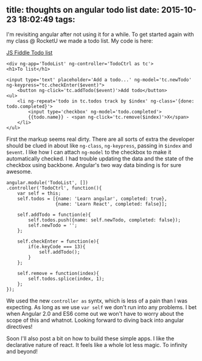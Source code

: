 title: thoughts on angular todo list
date: 2015-10-23 18:02:49
tags:
---

I'm revisiting angular after not using it for a while. To get started again with my class @ RocketU we made a todo list. My code is here:

[JS Fiddle Todo list](http://jsfiddle.net/9cxpha19/)

```
<div ng-app='TodoList' ng-controller='TodoCtrl as tc'>
<h1>To list</h1>

<input type='text' placeholder='Add a todo...' ng-model='tc.newTodo' ng-keypress="tc.checkEnter($event)">   
    <button ng-click='tc.addTodo($event)'>Add todo</button>
<ul>
    <li ng-repeat='todo in tc.todos track by $index' ng-class='{done: todo.completed}'>
        <input type='checkbox' ng-model='todo.completed'>
        {{todo.name}} - <span ng-click='tc.remove($index)'>X</span>
    </li>
</ul>
```

First the markup seems real dirty. There are all sorts of extra the developer should be clued in about like `ng-class`, `ng-keypress`, passing in `$index` and `$event`. I like how I can attach `ng-model` to the checkbox to make it automatically checked. I had trouble updating the data and the state of the checkbox using backbone. Angular's two way data binding is for sure awesome. 

```
angular.module('TodoList', [])
.controller('TodoCtrl', function(){
    var self = this;
    self.todos = [{name: 'Learn angular', completed: true}, 
                  {name: 'Learn React', completed: false}];
    
    self.addTodo = function(e){
        self.todos.push({name: self.newTodo, completed: false});
        self.newTodo = '';
    };
    
    self.checkEnter = function(e){
        if(e.keyCode === 13){
            self.addTodo();
        }
    };
    
    self.remove = function(index){
        self.todos.splice(index, 1);
    };
});
```

We used the new `controller as` syntx, which is less of a pain than I was expecting. As long as we use `var self` we don't run into any problems. I bet when Angular 2.0 and ES6 come out we won't have to worry about the scope of this and whatnot. Looking forward to diving back into angular directives!

Soon I'll also post a bit on how to build these simple apps. I like the declarative nature of react. It feels like a whole lot less magic. To infinity and beyond!
